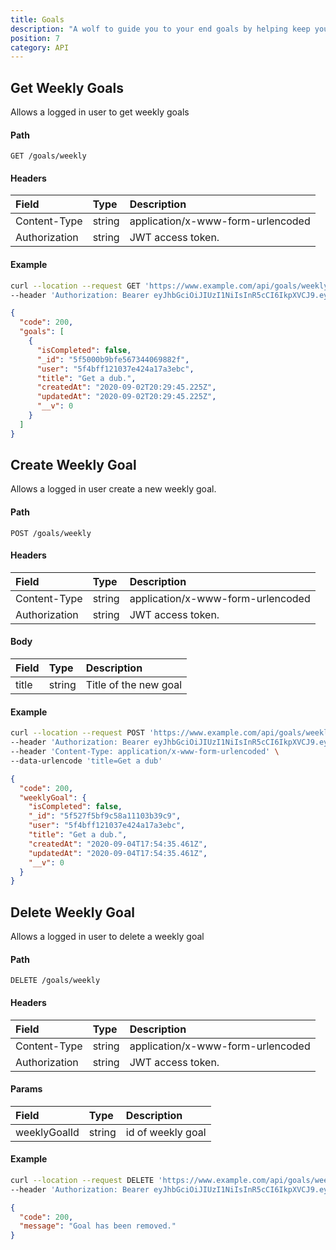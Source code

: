 ```yaml
---
title: Goals
description: "A wolf to guide you to your end goals by helping keep you on track weely, bi-weekly or even monthly and yearly goals."
position: 7
category: API
---
```


## Get Weekly Goals

Allows a logged in user to get weekly goals

#### Path

`GET /goals/weekly`

#### Headers

| Field         | Type   | Description                       |
| :------------ | :----- | :-------------------------------- |
| Content-Type  | string | application/x-www-form-urlencoded |
| Authorization | string | JWT access token.                 |

#### Example

<code-group>
  <code-block label="Request" active>

```sh
curl --location --request GET 'https://www.example.com/api/goals/weekly' \
--header 'Authorization: Bearer eyJhbGciOiJIUzI1NiIsInR5cCI6IkpXVCJ9.eyJzdWIiOiI1ZjRiZmYxMjEwMzdlNDI0YTE3YTNlYmMiLCJpYXQiOjE1OTkyNDE1OTMsImV4cCI6MTU5OTI0MzM5M30.FuLUNEc_lE8jI2KEur0KsQzZFjIh5kymnLdR0Udycxk'
```

  </code-block>
  <code-block label="Response
">

```json
{
  "code": 200,
  "goals": [
    {
      "isCompleted": false,
      "_id": "5f5000b9bfe567344069882f",
      "user": "5f4bff121037e424a17a3ebc",
      "title": "Get a dub.",
      "createdAt": "2020-09-02T20:29:45.225Z",
      "updatedAt": "2020-09-02T20:29:45.225Z",
      "__v": 0
    }
  ]
}
```

  </code-block>
</code-group>

## Create Weekly Goal

Allows a logged in user create a new weekly goal.

#### Path

`POST /goals/weekly`

#### Headers

| Field         | Type   | Description                       |
| :------------ | :----- | :-------------------------------- |
| Content-Type  | string | application/x-www-form-urlencoded |
| Authorization | string | JWT access token.                 |

#### Body

| Field | Type   | Description           |
| :---- | :----- | :-------------------- |
| title | string | Title of the new goal |

#### Example

<code-group>
  <code-block label="Request" active>

```sh
curl --location --request POST 'https://www.example.com/api/goals/weekly' \
--header 'Authorization: Bearer eyJhbGciOiJIUzI1NiIsInR5cCI6IkpXVCJ9.eyJzdWIiOiI1ZjRiZmYxMjEwMzdlNDI0YTE3YTNlYmMiLCJpYXQiOjE1OTkyNDE1OTMsImV4cCI6MTU5OTI0MzM5M30.FuLUNEc_lE8jI2KEur0KsQzZFjIh5kymnLdR0Udycxk' \
--header 'Content-Type: application/x-www-form-urlencoded' \
--data-urlencode 'title=Get a dub'
```

  </code-block>
  <code-block label="Response
">

```json
{
  "code": 200,
  "weeklyGoal": {
    "isCompleted": false,
    "_id": "5f527f5bf9c58a11103b39c9",
    "user": "5f4bff121037e424a17a3ebc",
    "title": "Get a dub.",
    "createdAt": "2020-09-04T17:54:35.461Z",
    "updatedAt": "2020-09-04T17:54:35.461Z",
    "__v": 0
  }
}
```

  </code-block>
</code-group>

## Delete Weekly Goal

Allows a logged in user to delete a weekly goal

#### Path

`DELETE /goals/weekly`

#### Headers

| Field         | Type   | Description                       |
| :------------ | :----- | :-------------------------------- |
| Content-Type  | string | application/x-www-form-urlencoded |
| Authorization | string | JWT access token.                 |

#### Params

| Field        | Type   | Description       |
| :----------- | :----- | :---------------- |
| weeklyGoalId | string | id of weekly goal |

#### Example

<code-group>
  <code-block label="Request" active>

```sh
curl --location --request DELETE 'https://www.example.com/api/goals/weekly/5f527f5bf9c58a11103b39c9' \
--header 'Authorization: Bearer eyJhbGciOiJIUzI1NiIsInR5cCI6IkpXVCJ9.eyJzdWIiOiI1ZjRiZmYxMjEwMzdlNDI0YTE3YTNlYmMiLCJpYXQiOjE1OTkyNDE1OTMsImV4cCI6MTU5OTI0MzM5M30.FuLUNEc_lE8jI2KEur0KsQzZFjIh5kymnLdR0Udycxk' \
```

  </code-block>
  <code-block label="Response
">

```json
{
  "code": 200,
  "message": "Goal has been removed."
}
```

  </code-block>
</code-group>
